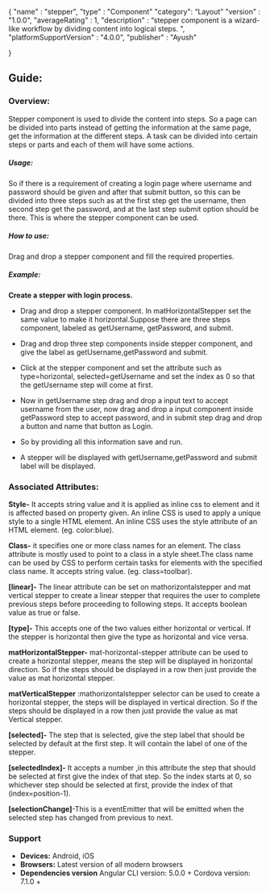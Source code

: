 
{
  "name" : "stepper",
  "type" : "Component"
  "category": “Layout”
  "version" : "1.0.0",
  "averageRating" : 1,
  "description" :  “stepper component is  a wizard-like workflow by dividing content into logical steps. ",
  "platformSupportVersion" : "4.0.0",
  "publisher" : "Ayush"

}



## Guide:

### Overview:
Stepper component is used to divide the content into steps. So a page can be divided into parts instead of getting the information at the same page, get the information at the different steps.
A task can be divided into certain steps  or parts and each of them will have some actions.

##### Usage:
So if there is a requirement of creating a login page where username and password should be given and after that submit button, so this can be divided into three steps such as at the first step get the username, then second step get the password, and at the last step submit option should be there. This is where the stepper component can be used.




##### How to use:
Drag and drop a stepper component and fill the required properties.

##### Example:
**Create a stepper with login process.**
- Drag and drop a stepper component. In matHorizontalStepper set the same value to make it horizontal.Suppose there are three steps component, labeled as getUsername, getPassword, and submit.
- Drag and drop three step components inside stepper component, and give the label as getUsername,getPassword and submit.

- Click at the stepper component and set the attribute such as type=horizontal, selected=getUsername  and set the index as 0 so that the getUsername step will come at first.
- Now in getUsername step drag and drop a input text to accept username from the user, now drag and drop a input component inside getPassword step to accept password, and in submit step drag and drop a button and name that button as Login.
- So by providing all this information save and run.
- A stepper will be displayed with getUsername,getPassword and submit label will be displayed. 



  

### Associated Attributes:
**Style-** It accepts string value and it is applied as inline css to element and it is affected based on property given. An inline CSS is used to apply a unique style to a single HTML element. An inline CSS uses the style attribute of an HTML element.
(eg. color:blue).

**Class-** it specifies one or more class names for an element. The class attribute is mostly used to point to a class in a style sheet.The class name can be used by CSS to perform certain tasks for elements with the specified class name. It accepts string value. (eg. class=toolbar).


**[linear]-** The linear attribute can be set on mathorizontalstepper and mat vertical stepper to create a linear stepper that requires the user to complete previous steps before proceeding to following steps. It accepts boolean value as true or false.

**[type]-** This accepts one of the two values either horizontal or vertical. If the stepper is horizontal then give the type as horizontal and vice versa. 


**matHorizontalStepper-** mat-horizontal-stepper attribute can be used to create a horizontal stepper, means the step will be displayed in horizontal direction. So if the steps should be displayed in a row then just provide the value as mat horizontal stepper.                   

**matVerticalStepper** :mathorizontalstepper selector can be used to create a horizontal stepper, the steps will be displayed in vertical direction. So if the steps should be displayed in a row then just provide the value  as mat Vertical stepper. 

**[selected]-** The step that is selected, give the step label that should be selected by default at the first step. It will contain the  label of one of the stepper.

**[selectedIndex]-** It accepts a number ,in this attribute the step that should be selected at first give the index of that step. So the index starts at 0, so whichever step should be selected at first, provide the index of that (index=position-1). 

**[selectionChange]**-This is a eventEmitter that will be emitted when the selected step has changed from previous to next.



### Support 
- **Devices:** Android, iOS
- **Browsers:**  Latest version of all modern browsers
- **Dependencies version**
Angular CLI version: 5.0.0 + 
 Cordova version: 7.1.0 +









